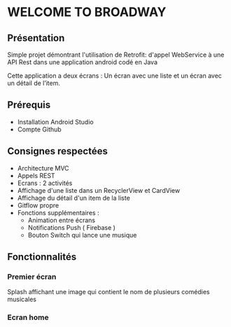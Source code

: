 # WELCOME TO BROADWAY

## Présentation
Simple projet démontrant l'utilisation de Retrofit: d'appel WebService à une API Rest dans une application android codé en Java

Cette application a deux écrans : Un écran avec une liste et un écran avec un détail de l’item.

## Prérequis
- Installation Android Studio
- Compte Github

## Consignes respectées

- Architecture MVC
- Appels REST
- Ecrans : 2 activités
- Affichage d'une liste dans un RecyclerView et CardView
- Affichage du détail d'un item de la liste
- Gitflow propre
- Fonctions supplémentaires :
  - Animation entre écrans
  - Notifications Push ( Firebase )
  - Bouton Switch qui lance une musique
  
## Fonctionnalités

### Premier écran 

Splash affichant une image qui contient le nom de plusieurs comédies musicales

### Ecran home







